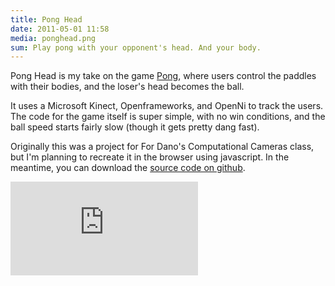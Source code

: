 ```yaml
---
title: Pong Head
date: 2011-05-01 11:58
media: ponghead.png
sum: Play pong with your opponent's head. And your body.
---
```


Pong Head is my take on the game [Pong](http://en.wikipedia.org/wiki/Pong), where users control the paddles with their bodies, and the loser's head becomes the ball.

It uses a Microsoft Kinect, Openframeworks, and OpenNi to track the users. The code for the game itself is super simple, with no win conditions, and the ball speed starts fairly slow (though it gets pretty dang fast).

Originally this was a project for For Dano's Computational Cameras class, but I'm planning to recreate it in the browser using javascript. In the meantime, you can download the [source code on github](https://github.com/zischwartz/ponghead).

<iframe src="http://www.youtube.com/embed/wrD0m9b7Edg" frameborder="0" allowfullscreen></iframe>
